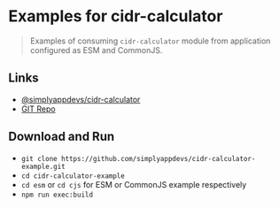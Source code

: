 # Examples for cidr-calculator

> Examples of consuming `cidr-calculator` module from application configured as ESM and CommonJS.

## Links

* [@simplyappdevs/cidr-calculator](https://www.npmjs.com/package/@simplyappdevs/cidr-calculator)
* [GIT Repo](https://github.com/simplyappdevs/cidr-calculator)

## Download and Run

* `git clone https://github.com/simplyappdevs/cidr-calculator-example.git`
* `cd cidr-calculator-example`
* `cd esm` or `cd cjs` for ESM or CommonJS example respectively
* `npm run exec:build`
